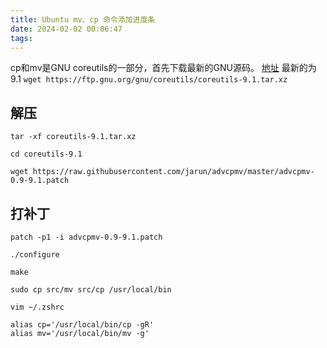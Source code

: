 ```yaml
---
title: Ubuntu mv、cp 命令添加进度条
date: 2024-02-02 00:06:47
tags:
---
```

cp和mv是GNU coreutils的一部分，首先下载最新的GNU源码。
[地址](https://ftp.gnu.org/gnu/coreutils/)
最新的为9.1
`wget https://ftp.gnu.org/gnu/coreutils/coreutils-9.1.tar.xz`

## 解压

```shell
tar -xf coreutils-9.1.tar.xz

cd coreutils-9.1

wget https://raw.githubusercontent.com/jarun/advcpmv/master/advcpmv-0.9-9.1.patch
```

## 打补丁

```shell
patch -p1 -i advcpmv-0.9-9.1.patch

./configure

make

sudo cp src/mv src/cp /usr/local/bin

vim ~/.zshrc

alias cp='/usr/local/bin/cp -gR'
alias mv='/usr/local/bin/mv -g'
```
